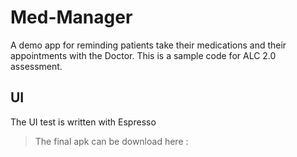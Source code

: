 # Med-Manager
A demo app for reminding patients take their medications and their appointments with the Doctor. This is a sample code for ALC 2.0 assessment.

## UI
The UI test is written with Espresso

> The final apk can be download here : <insert link>
